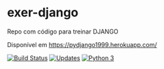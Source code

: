 # exer-django
Repo com código para treinar DJANGO

Disponível em https://pydjango1999.herokuapp.com/

[![Build Status](https://app.travis-ci.com/victorsmorais/exer-django.svg?branch=master)](https://app.travis-ci.com/victorsmorais/exer-django)
[![Updates](https://pyup.io/repos/github/victorsmorais/exer-django/shield.svg)](https://pyup.io/repos/github/victorsmorais/exer-django/)
[![Python 3](https://pyup.io/repos/github/victorsmorais/exer-django/python-3-shield.svg)](https://pyup.io/repos/github/victorsmorais/exer-django/)
